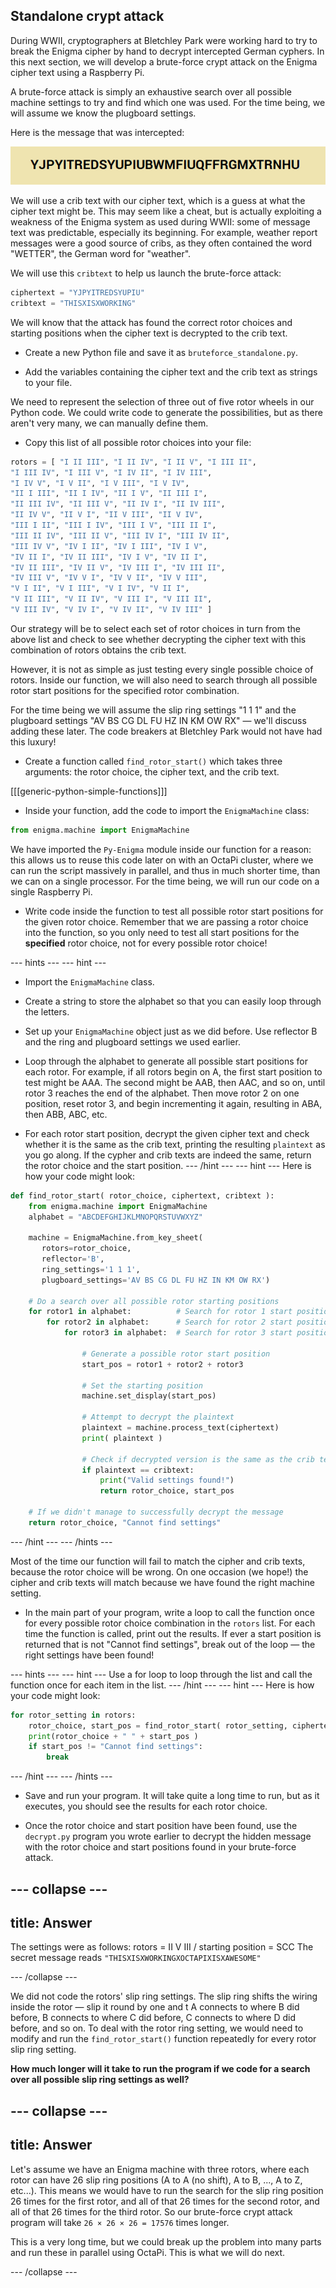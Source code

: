 ## Standalone crypt attack

During WWII, cryptographers at Bletchley Park were working hard to try to break the Enigma cipher by hand to decrypt intercepted German cyphers. In this next section, we will develop a brute-force crypt attack on the Enigma cipher text using a Raspberry Pi.

A brute-force attack is simply an exhaustive search over all possible machine settings to try and find which one was used. For the time being, we will assume we know the plugboard settings.

Here is the message that was intercepted:

![Intercepted message](images/intercepted-message.png)

We will use a crib text with our cipher text, which is a guess at what the cipher text might be. This may seem like a cheat, but is actually exploiting a weakness of the Enigma system as used during WWII: some of message text was predictable, especially its beginning. For example, weather report messages were a good source of cribs, as they often contained the word "WETTER", the German word for "weather".

We will use this `cribtext` to help us launch the brute-force attack:

```python
ciphertext = "YJPYITREDSYUPIU"
cribtext = "THISXISXWORKING"
```

We will know that the attack has found the correct rotor choices and starting positions when the cipher text is decrypted to the crib text.

+ Create a new Python file and save it as `bruteforce_standalone.py`.

+ Add the variables containing the cipher text and the crib text as strings to your file.

We need to represent the selection of three out of five rotor wheels in our Python code. We could write code to generate the possibilities, but as there aren't very many, we can manually define them.

+ Copy this list of all possible rotor choices into your file:

```python
rotors = [ "I II III", "I II IV", "I II V", "I III II",
"I III IV", "I III V", "I IV II", "I IV III",
"I IV V", "I V II", "I V III", "I V IV",
"II I III", "II I IV", "II I V", "II III I",
"II III IV", "II III V", "II IV I", "II IV III",
"II IV V", "II V I", "II V III", "II V IV",
"III I II", "III I IV", "III I V", "III II I",
"III II IV", "III II V", "III IV I", "III IV II",
"III IV V", "IV I II", "IV I III", "IV I V",
"IV II I", "IV II III", "IV I V", "IV II I",
"IV II III", "IV II V", "IV III I", "IV III II",
"IV III V", "IV V I", "IV V II", "IV V III",
"V I II", "V I III", "V I IV", "V II I",
"V II III", "V II IV", "V III I", "V III II",
"V III IV", "V IV I", "V IV II", "V IV III" ]
```

Our strategy will be to select each set of rotor choices in turn from the above list and check to see whether decrypting the cipher text with this combination of rotors obtains the crib text.

However, it is not as simple as just testing every single possible choice of rotors. Inside our function, we will also need to search through all possible rotor start positions for the specified rotor combination.

For the time being we will assume the slip ring settings "1 1 1" and the plugboard settings "AV BS CG DL FU HZ IN KM OW RX" — we'll discuss adding these later. The code breakers at Bletchley Park would not have had this luxury!

+ Create a function called `find_rotor_start()` which takes three arguments: the rotor choice, the cipher text, and the crib text.

[[[generic-python-simple-functions]]]

+ Inside your function, add the code to import the `EnigmaMachine` class:

```python
from enigma.machine import EnigmaMachine
```

We have imported the `Py-Enigma` module inside our function for a reason: this allows us to reuse this code later on with an OctaPi cluster, where we can run the script massively in parallel, and thus in much shorter time, than we can on a single processor. For the time being, we will run our code on a single Raspberry Pi.

+ Write code inside the function to test all possible rotor start positions for the given rotor choice. Remember that we are passing a rotor choice into the function, so you only need to test all start positions for the **specified** rotor choice, not for every possible rotor choice!

--- hints ---
--- hint ---
+ Import the `EnigmaMachine` class.

+ Create a string to store the alphabet so that you can easily loop through the letters.

+ Set up your `EnigmaMachine` object just as we did before. Use reflector B and the ring and plugboard settings we used earlier.

+ Loop through the alphabet to generate all possible start positions for each rotor. For example, if all rotors begin on A, the first start position to test might be AAA. The second might be AAB, then AAC, and so on, until rotor 3 reaches the end of the alphabet. Then move rotor 2 on one position, reset rotor 3, and begin incrementing it again, resulting in ABA, then ABB, ABC, etc.

+ For each rotor start position, decrypt the given cipher text and check whether it is the same as the crib text, printing the resulting `plaintext` as you go along. If the cypher and crib texts are indeed the same, return the rotor choice and the start position.
--- /hint ---
--- hint ---
Here is how your code might look:

```python
def find_rotor_start( rotor_choice, ciphertext, cribtext ):
    from enigma.machine import EnigmaMachine
    alphabet = "ABCDEFGHIJKLMNOPQRSTUVWXYZ"

    machine = EnigmaMachine.from_key_sheet(
       rotors=rotor_choice,
       reflector='B',
       ring_settings='1 1 1',		
       plugboard_settings='AV BS CG DL FU HZ IN KM OW RX')		

    # Do a search over all possible rotor starting positions
    for rotor1 in alphabet:          # Search for rotor 1 start position
        for rotor2 in alphabet:      # Search for rotor 2 start position
            for rotor3 in alphabet:  # Search for rotor 3 start position

                # Generate a possible rotor start position
                start_pos = rotor1 + rotor2 + rotor3

                # Set the starting position
                machine.set_display(start_pos)

                # Attempt to decrypt the plaintext
                plaintext = machine.process_text(ciphertext)
                print( plaintext )

                # Check if decrypted version is the same as the crib text
                if plaintext == cribtext:
                    print("Valid settings found!")
                    return rotor_choice, start_pos

    # If we didn't manage to successfully decrypt the message
    return rotor_choice, "Cannot find settings"
```
--- /hint ---
--- /hints ---

Most of the time our function will fail to match the cipher and crib texts, because the rotor choice will be wrong. On one occasion (we hope!) the cipher and crib texts will match because we have found the right machine setting.

+ In the main part of your program, write a loop to call the function once for every possible rotor choice combination in the `rotors` list. For each time the function is called, print out the results. If ever a start position is returned that is not "Cannot find settings", break out of the loop — the right settings have been found!

--- hints ---
--- hint ---
Use a for loop to loop through the list and call the function once for each item in the list.
--- /hint ---
--- hint ---
Here is how your code might look:

```python
for rotor_setting in rotors:
    rotor_choice, start_pos = find_rotor_start( rotor_setting, ciphertext, cribtext )
    print(rotor_choice + " " + start_pos )
    if start_pos != "Cannot find settings":
        break
```
--- /hint ---
--- /hints ---

+ Save and run your program. It will take quite a long time to run, but as it executes, you should see the results for each rotor choice.

+ Once the rotor choice and start position have been found, use the `decrypt.py` program you wrote earlier to decrypt the hidden message with the rotor choice and start positions found in your brute-force attack.

--- collapse ---
---
title: Answer
---

The settings were as follows: rotors = II V III / starting position = SCC
The secret message reads `"THISXISXWORKINGXOCTAPIXISXAWESOME"`

--- /collapse ---

We did not code the rotors' slip ring settings. The slip ring shifts the wiring inside the rotor — slip it round by one and t A connects to where B did before, B connects to where C did before, C connects to where D did before, and so on. To deal with the rotor ring setting, we would need to modify and run the `find_rotor_start()` function repeatedly for every rotor slip ring setting.

**How much longer will it take to run the program if we code for a search over all possible slip ring settings as well?**

--- collapse ---
---
title: Answer
---
Let's assume we have an Enigma machine with three rotors, where each rotor can have 26 slip ring positions (A to A (no shift), A to B, ..., A to Z, etc...). This means we would have to run the search for the slip ring position 26 times for the first rotor, and all of that 26 times for the second rotor, and all of that 26 times for the third rotor. So our brute-force crypt attack program will take `26 × 26 × 26 = 17576` times longer.

This is a very long time, but we could break up the problem into many parts and run these in parallel using OctaPi. This is what we will do next.

--- /collapse ---
